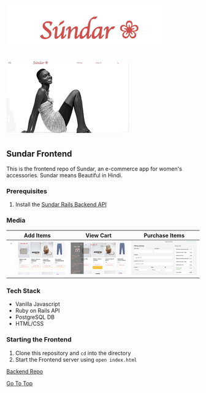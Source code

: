 ![title](./assets/Sundar_Title.png)
# 
![search](./assets/Sundar_CaroselGif.gif)
# 
## Sundar Frontend

This is the frontend repo of Sundar, an e-commerce app for women's accessories. Sundar means Beautiful in Hindi.

### Prerequisites

1. Install the [Sundar Rails Backend API](https://github.com/21shield/Mod-3-MN-backend)
### Media
Add Items  |  View Cart | Purchase Items
:-------------------------:|:-------------------------:|:-------------------------:
![](./assets/Sale_items.png)  |  ![](./assets/Cart_items.png) |![](./assets/billing.png)

### Tech Stack

* Vanilla Javascript
* Ruby on Rails API
* PostgreSQL DB
* HTML/CSS

### Starting the Frontend
1. Clone this repository and `cd` into the directory
2. Start the Frontend server using `open index.html`


[Backend Repo](https://github.com/21shield/Mod-3-MN-backend)

[Go To Top](#Sundar)
<a name="Title"></a>